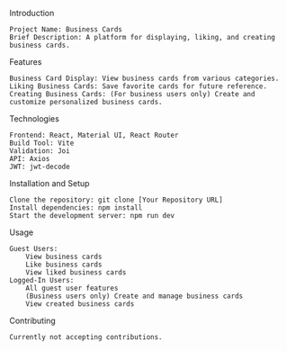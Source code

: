 Introduction

    Project Name: Business Cards
    Brief Description: A platform for displaying, liking, and creating business cards.

Features

    Business Card Display: View business cards from various categories.
    Liking Business Cards: Save favorite cards for future reference.
    Creating Business Cards: (For business users only) Create and customize personalized business cards.

Technologies

    Frontend: React, Material UI, React Router
    Build Tool: Vite
    Validation: Joi
    API: Axios
    JWT: jwt-decode

Installation and Setup

    Clone the repository: git clone [Your Repository URL]
    Install dependencies: npm install
    Start the development server: npm run dev

Usage

    Guest Users:
        View business cards
        Like business cards
        View liked business cards
    Logged-In Users:
        All guest user features
        (Business users only) Create and manage business cards
        View created business cards

Contributing

    Currently not accepting contributions.
